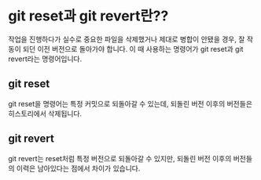 # git reset과 git revert란??

작업을 진행하다가 실수로 중요한 파일을 삭제했거나 제대로 병합이 안됐을 경우, 잘 작동이 되던 이전 버전으로 돌아가야 합니다.
이 때 사용하는 명령어가 git reset과 git revert라는 명령어입니다.

## git reset
git reset을 명령어는 특정 커밋으로 되돌아갈 수 있는데, 되돌린 버전 이후의 버전들은 히스토리에서 삭제됩니다.
## git revert
git revert는 reset처럼 특정 버전으로 되돌아갈 수 있지만, 되돌린 버전 이후의 버전들의 이력은 남아있다는 점에서 차이가 있습니다. 

